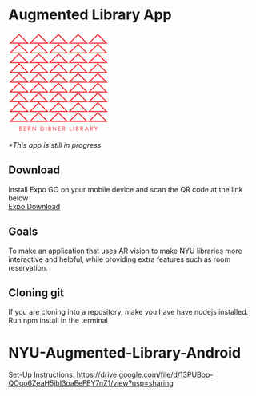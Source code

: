 # Augmented Library App
![logo](./assets/Readme/augmented-library-logo.png)

_*This app is still in progress_

## Download
Install Expo GO on your mobile device and scan the QR code at the link below\
[Expo Download](https://expo.dev/@thaileaf/NYU-Augmented-Library)

## Goals
To make an application that uses AR vision to make NYU libraries more 
interactive and helpful, while providing extra features such as room
reservation.

## Cloning git
If you are cloning into a repository, make you have have nodejs installed.
Run npm install in the terminal

# NYU-Augmented-Library-Android
Set-Up Instructions: https://drive.google.com/file/d/13PUBop-QOqo6ZeaH5jbI3oaEeFEY7nZ1/view?usp=sharing
